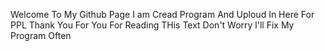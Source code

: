 Welcome To My Github Page I am Cread Program And Uploud In Here For PPL Thank You For You For Reading THis Text
Don't Worry l'll Fix My Program Often
